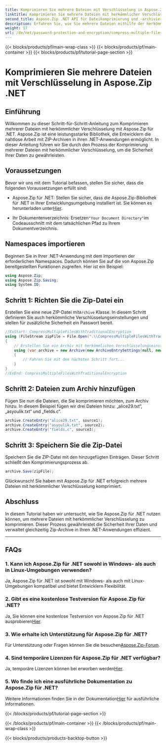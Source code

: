 ```yaml
---
title: Komprimieren Sie mehrere Dateien mit Verschlüsselung in Aspose.Zip .NET
linktitle: Komprimieren Sie mehrere Dateien mit herkömmlicher Verschlüsselung
second_title: Aspose.Zip .NET API für Dateikomprimierung und -archivierung
description: Erfahren Sie, wie Sie mehrere Dateien mithilfe der herkömmlichen Verschlüsselung in Aspose.Zip für .NET sicher komprimieren. Verbessern Sie den Datenschutz in Ihren .NET-Anwendungen.
weight: 17
url: /de/net/password-protection-and-encryption/compress-multiple-files-traditional-encryption/
---
```


{{< blocks/products/pf/main-wrap-class >}}
{{< blocks/products/pf/main-container >}}
{{< blocks/products/pf/tutorial-page-section >}}

# Komprimieren Sie mehrere Dateien mit Verschlüsselung in Aspose.Zip .NET


## Einführung

Willkommen zu dieser Schritt-für-Schritt-Anleitung zum Komprimieren mehrerer Dateien mit herkömmlicher Verschlüsselung mit Aspose.Zip für .NET. Aspose.Zip ist eine leistungsstarke Bibliothek, die Entwicklern die nahtlose Arbeit mit ZIP-Archiven in ihren .NET-Anwendungen ermöglicht. In dieser Anleitung führen wir Sie durch den Prozess der Komprimierung mehrerer Dateien mit herkömmlicher Verschlüsselung, um die Sicherheit Ihrer Daten zu gewährleisten.

## Voraussetzungen

Bevor wir uns mit dem Tutorial befassen, stellen Sie sicher, dass die folgenden Voraussetzungen erfüllt sind:

-  Aspose.Zip für .NET: Stellen Sie sicher, dass die Aspose.Zip-Bibliothek für .NET in Ihrer Entwicklungsumgebung installiert ist. Sie können es herunterladen unter[Hier](https://releases.aspose.com/zip/net/).

-  Ihr Dokumentenverzeichnis: Ersetzen`"Your Document Directory"`im Codeausschnitt mit dem tatsächlichen Pfad zu Ihrem Dokumentverzeichnis.

## Namespaces importieren

Beginnen Sie in Ihrer .NET-Anwendung mit dem Importieren der erforderlichen Namespaces. Dadurch können Sie auf die von Aspose.Zip bereitgestellten Funktionen zugreifen. Hier ist ein Beispiel:

```csharp
using Aspose.Zip;
using Aspose.Zip.Saving;
using System.IO;
```

## Schritt 1: Richten Sie die Zip-Datei ein

 Erstellen Sie eine neue ZIP-Datei mit`Archive` Klasse. In diesem Schritt definieren Sie auch herkömmliche Verschlüsselungseinstellungen und stellen für zusätzliche Sicherheit ein Passwort bereit.

```csharp
//ExStart: CompressMultipleFilesWithTraditionalEncryption
using (FileStream zipFile = File.Open(".\\CompressMultipleFilesWithTraditionalEncryption_out.zip", FileMode.Create))
{
    // Erstellen Sie ein Archiv mit herkömmlichen Verschlüsselungseinstellungen
    using (var archive = new Archive(new ArchiveEntrySettings(null, new TraditionalEncryptionSettings("p@s$"))))
    {
        // Fahren Sie mit dem nächsten Schritt fort...
    }
}
//ExEnd: CompressMultipleFilesWithTraditionalEncryption
```

## Schritt 2: Dateien zum Archiv hinzufügen

Fügen Sie nun die Dateien, die Sie komprimieren möchten, zum Archiv hinzu. In diesem Beispiel fügen wir drei Dateien hinzu: „alice29.txt“, „asyoulik.txt“ und „fields.c“.

```csharp
archive.CreateEntry("alice29.txt", source1);
archive.CreateEntry("asyoulik.txt", source2);
archive.CreateEntry("fields.c", source3);
```

## Schritt 3: Speichern Sie die Zip-Datei

Speichern Sie die ZIP-Datei mit den hinzugefügten Einträgen. Dieser Schritt schließt den Komprimierungsprozess ab.

```csharp
archive.Save(zipFile);
```

Glückwunsch! Sie haben mit Aspose.Zip für .NET erfolgreich mehrere Dateien mit herkömmlicher Verschlüsselung komprimiert.

## Abschluss

In diesem Tutorial haben wir untersucht, wie Sie Aspose.Zip für .NET nutzen können, um mehrere Dateien mit herkömmlicher Verschlüsselung zu komprimieren. Dieser Prozess gewährleistet die Sicherheit Ihrer Daten und verwaltet gleichzeitig Zip-Archive in Ihren .NET-Anwendungen effizient.

---

## FAQs

### 1. Kann ich Aspose.Zip für .NET sowohl in Windows- als auch in Linux-Umgebungen verwenden?

Ja, Aspose.Zip für .NET ist sowohl mit Windows- als auch mit Linux-Umgebungen kompatibel und bietet Entwicklern Flexibilität.

### 2. Gibt es eine kostenlose Testversion für Aspose.Zip für .NET?

 Ja, Sie können eine kostenlose Testversion von Aspose.Zip für .NET ausprobieren[Hier](https://releases.aspose.com/).

### 3. Wie erhalte ich Unterstützung für Aspose.Zip für .NET?

 Für Unterstützung oder Fragen können Sie die besuchen[Aspose.Zip-Forum](https://forum.aspose.com/c/zip/37).

### 4. Sind temporäre Lizenzen für Aspose.Zip für .NET verfügbar?

 Ja, temporäre Lizenzen können bei erworben werden[Hier](https://purchase.aspose.com/temporary-license/).

### 5. Wo finde ich eine ausführliche Dokumentation zu Aspose.Zip für .NET?

Weitere Informationen finden Sie in der Dokumentation[Hier](https://reference.aspose.com/zip/net/) für ausführliche Informationen.

{{< /blocks/products/pf/tutorial-page-section >}}

{{< /blocks/products/pf/main-container >}}
{{< /blocks/products/pf/main-wrap-class >}}

{{< blocks/products/products-backtop-button >}}

